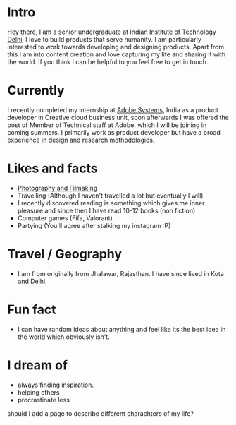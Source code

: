 # Intro

Hey there, I am a senior undergraduate at [Indian Institute of Technology Delhi](https://home.iitd.ac.in/), I love to build products that serve humanity. I am particularly interested to work towards developing and designing products. Apart from this I am into content creation and love capturing my life and sharing it with the world. If you think I can be helpful to you feel free to get in touch.

# Currently

I recently completed my internship at [Adobe Systems](https://www.adobe.com/in/), India as a product developer in Creative cloud business unit, soon afterwards I was offered the post of Member of Technical staff at Adobe, which I will be joining in coming summers. I primarily work as product developer but have a broad experience in design and research methodologies.

# Likes and facts

- [Photography and Filmaking](https://www.instagram.com/gauransh.soni/)
- Travelling (Although I haven't travelled a lot but eventually I will)
- I recently discovered reading is something which gives me inner pleasure and since then I have read 10-12 books (non fiction)
- Computer games (Fifa, Valorant)
- Partying (You'll agree after stalking my instagram :P)

# Travel / Geography

- I am from originally from Jhalawar, Rajasthan. I have since lived in Kota and Delhi.

# Fun fact

- I can have random ideas about anything and feel like its the best idea in the world which obviously isn't.

# I dream of

- always finding inspiration.
- helping others
- procrastinate less

should I add a page to describe different charachters of my life?

